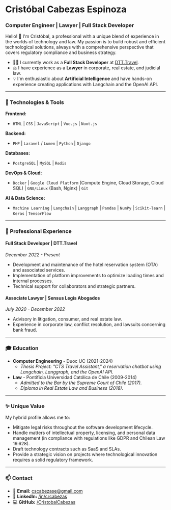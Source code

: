 # Cristóbal Cabezas Espinoza

### Computer Engineer | Lawyer | Full Stack Developer

Hello! 👋 I'm Cristóbal, a professional with a unique blend of experience in the worlds of technology and law. My passion is to build robust and efficient technological solutions, always with a comprehensive perspective that covers regulatory compliance and business strategy.

- 👨‍💻 I currently work as a **Full Stack Developer** at [DTT.Travel](https://dtt.travel).
- ⚖️ I have experience as a **Lawyer** in corporate, real estate, and judicial law.
- 💡 I'm enthusiastic about **Artificial Intelligence** and have hands-on experience creating applications with Langchain and the OpenAI API.

---

### 🔧 Technologies & Tools

**Frontend:**
- `HTML` | `CSS` | `JavaScript` | `Vue.js` | `Nuxt.js`

**Backend:**
- `PHP` | `Laravel` / `Lumen` | `Python` | `Django`

**Databases:**
- `PostgreSQL` | `MySQL` | `Redis`

**DevOps & Cloud:**
- `Docker` | `Google Cloud Platform` (Compute Engine, Cloud Storage, Cloud SQL) | `GNU/Linux` (Bash, Nginx) | `Git`

**AI & Data Science:**
- `Machine Learning` | `Langchain` | `Langgraph` | `Pandas` | `NumPy` | `Scikit-learn` | `Keras` | `TensorFlow`

---

### 💼 Professional Experience

#### Full Stack Developer | DTT.Travel
*December 2022 - Present*

- Development and maintenance of the hotel reservation system (OTA) and associated services.
- Implementation of platform improvements to optimize loading times and internal processes.
- Technical support for collaborators and strategic partners.

#### Associate Lawyer | Sensus Legis Abogados
*July 2020 - December 2022*

- Advisory in litigation, consumer, and real estate law.
- Experience in corporate law, conflict resolution, and lawsuits concerning bank fraud.

---

### 🎓 Education

- **Computer Engineering** - Duoc UC (2021-2024)
  - _Thesis Project: "CTS Travel Assistant," a reservation chatbot using Langchain, Langgraph, and the OpenAI API._
- **Law** - Pontificia Universidad Católica de Chile (2009-2014)
  - _Admitted to the Bar by the Supreme Court of Chile (2017)._
  - _Diploma in Real Estate Law and Business (2018)._

---

### ✨ Unique Value

My hybrid profile allows me to:
- Mitigate legal risks throughout the software development lifecycle.
- Handle matters of intellectual property, licensing, and personal data management (in compliance with regulations like GDPR and Chilean Law 19.628).
- Draft technology contracts such as SaaS and SLAs.
- Provide a strategic vision on projects where technological innovation requires a solid regulatory framework.

---

### 📫 Contact

- 📧 **Email:** [cscabezase@gmail.com](mailto:cscabezase@gmail.com)
- 💼 **LinkedIn:** [/in/crcabezas](https://www.linkedin.com/in/crcabezas)
- 💻 **GitHub:** [/CristobalCabezas](https://github.com/CristobalCabezas)
